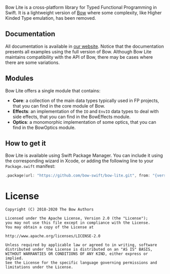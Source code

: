Bow Lite is a cross-platform library for Typed Functional Programming in Swift. It is a lightweight version of [Bow](https://github.com/bow-swift/bow) where some complexity, like Higher Kinded Type emulation, has been removed.

## Documentation

All documentation is available in [our website](https://bow-swift.io/). Notice that the documentation presents all examples using the full version of Bow. Although Bow Lite maintains compatibility with the API of Bow, there may be cases where there are some variations.

## Modules

Bow Lite offers a single module that contains:

- **Core**: a collection of the main data types typically used in FP projects, that you can find in the core module of Bow.
- **Effects**: an implementation of the `IO` and `EnvIO` data types to deal with side effects, that you can find in the BowEffects module.
- **Optics**: a monomorphic implementation of some optics, that you can find in the BowOptics module.

## How to get it

Bow Lite is available using Swift Package Manager. You can include it using the corresponding wizard in Xcode, or adding the following line to your `Package.swift` manifest:

```swift
.package(url: "https://github.com/bow-swift/bow-lite.git", from: "{version}")
```

# License

    Copyright (C) 2018-2020 The Bow Authors

    Licensed under the Apache License, Version 2.0 (the "License");
    you may not use this file except in compliance with the License.
    You may obtain a copy of the License at

    http://www.apache.org/licenses/LICENSE-2.0

    Unless required by applicable law or agreed to in writing, software
    distributed under the License is distributed on an "AS IS" BASIS,
    WITHOUT WARRANTIES OR CONDITIONS OF ANY KIND, either express or implied.
    See the License for the specific language governing permissions and
    limitations under the License.
